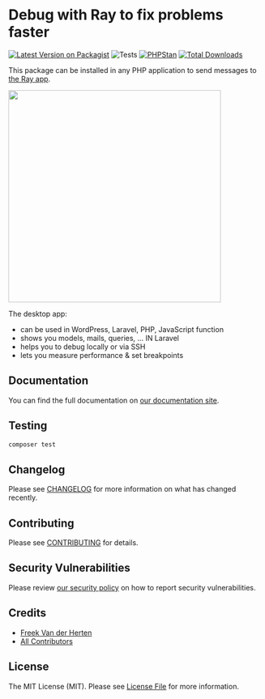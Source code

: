 # Debug with Ray to fix problems faster

[![Latest Version on Packagist](https://img.shields.io/packagist/v/spatie/laravel-ray.svg?style=flat-square)](https://packagist.org/packages/spatie/laravel-ray)
![Tests](https://github.com/spatie/laravel-ray/workflows/Tests/badge.svg)
[![PHPStan](https://github.com/spatie/laravel-ray/actions/workflows/phpstan.yml/badge.svg)](https://github.com/spatie/laravel-ray/actions/workflows/phpstan.yml)
[![Total Downloads](https://img.shields.io/packagist/dt/spatie/laravel-ray.svg?style=flat-square)](https://packagist.org/packages/spatie/laravel-ray)

This package can be installed in any PHP application to send messages to [the Ray app](https://myray.app). 

[<img src="https://github-ads.s3.eu-central-1.amazonaws.com/laravel-ray.jpg?t=1" width="419px" />](https://spatie.be/github-ad-click/laravel-ray)

The desktop app:

- can be used in WordPress, Laravel, PHP, JavaScript function
- shows you models, mails, queries, ... IN Laravel
- helps you to debug locally or via SSH
- lets you measure performance & set breakpoints


## Documentation

You can find the full documentation on [our documentation site](https://spatie.be/docs/ray).

## Testing

``` bash
composer test
```

## Changelog

Please see [CHANGELOG](CHANGELOG.md) for more information on what has changed recently.

## Contributing

Please see [CONTRIBUTING](.github/CONTRIBUTING.md) for details.

## Security Vulnerabilities

Please review [our security policy](../../security/policy) on how to report security vulnerabilities.

## Credits

- [Freek Van der Herten](https://github.com/freekmurze)
- [All Contributors](../../contributors)

## License

The MIT License (MIT). Please see [License File](LICENSE.md) for more information.
